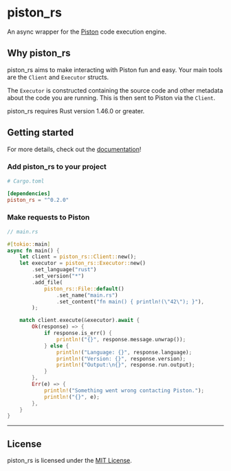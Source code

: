 # piston_rs

An async wrapper for the [Piston](https://github.com/engineer-man/piston)
code execution engine.

## Why piston_rs

piston_rs aims to make interacting with Piston fun and easy. Your main
tools are the `Client` and `Executor` structs.

The `Executor` is constructed containing the source code and other
metadata about the code you are running. This is then sent to Piston
via the `Client`.

piston_rs requires Rust version 1.46.0 or greater.

## Getting started

For more details, check out the [documentation](https://crates.io/crates/piston_rs)!

### Add piston_rs to your project

```toml
# Cargo.toml

[dependencies]
piston_rs = "^0.2.0"
```

### Make requests to Piston

```rs
// main.rs

#[tokio::main]
async fn main() {
    let client = piston_rs::Client::new();
    let executor = piston_rs::Executor::new()
        .set_language("rust")
        .set_version("*")
        .add_file(
            piston_rs::File::default()
                .set_name("main.rs")
                .set_content("fn main() { println!(\"42\"); }"),
        );

    match client.execute(&executor).await {
        Ok(response) => {
            if response.is_err() {
                println!("{}", response.message.unwrap());
            } else {
                println!("Language: {}", response.language);
                println!("Version: {}", response.version);
                println!("Output:\n{}", response.run.output);
            }
        },
        Err(e) => {
            println!("Something went wrong contacting Piston.");
            println!("{}", e);
        },
    }
}
```

---

## License

piston_rs is licensed under the [MIT License](https://github.com/Jonxslays/piston_rs/blob/master/LICENSE).
